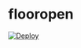 # flooropen
[![Deploy](https://www.herokucdn.com/deploy/button.png)](https://dashboard.heroku.com/new?template=https://github.com/becauso/flooropen)
